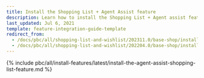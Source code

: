 ```yaml
---
title: Install the Shopping List + Agent Assist feature
description: Learn how to install the Shopping List + Agent assist feature in to your Spryker Cloud Commerce OS Project.
last_updated: Jul 6, 2021
template: feature-integration-guide-template
redirect_from:
  - /docs/pbc/all/shopping-list-and-wishlist/202311.0/base-shop/install-and-upgrade/install-the-shopping-list-agent-assist-feature.html
  - /docs/pbc/all/shopping-list-and-wishlist/202204.0/base-shop/install-and-upgrade/install-features/install-the-shopping-list-agent-assist-feature.html
---
```


{% include pbc/all/install-features/latest/install-the-agent-assist-shopping-list-feature.md %} <!-- To edit, see /_includes/pbc/all/install-features/202311.0/install-the-agent-assist-shopping-list-feature.md -->
